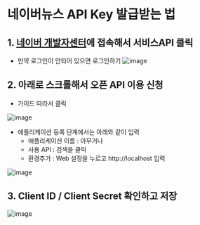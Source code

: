 # 네이버뉴스 API Key 발급받는 법


## 1. [네이버 개발자센터](https://developers.naver.com/main/)에 접속해서 서비스API 클릭
- 만약 로그인이 안되어 있으면 로그인하기
![image](https://github.com/dabidstudio/chatgpt-guides/assets/152172802/392c3c8b-4609-45cc-9988-a5e84b2e4657)

  


## 2. 아래로 스크롤해서 오픈 API 이용 신청
- 가이드 따라서 클릭

![image](https://github.com/dabidstudio/chatgpt-guides/assets/152172802/2bdd1a82-7031-43fd-9cce-5b38c5cbf384)

- 애플리케이션 등록 단계에서는 아래와 같이 입력
  - 애플리케이션 이름 : 아무거나
  - 사용 API : 검색을 클릭
  - 환경추가 : Web 설정을 누르고 http://localhost 입력
 
![image](https://github.com/dabidstudio/chatgpt-guides/assets/152172802/3693371f-4382-4d4a-a2d6-37122d9f175e)

## 3. Client ID / Client Secret 확인하고 저장
![image](https://github.com/dabidstudio/chatgpt-guides/assets/152172802/10f70bfb-948f-4761-8987-51d2da809979)
